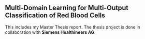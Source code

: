 ## Multi-Domain Learning for Multi-Output Classification of Red Blood Cells

This includes my Master Thesis report. The thesis project is done in collaboration with **Siemens Healthineers AG**.
